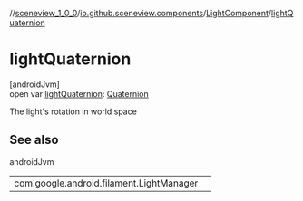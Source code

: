 //[sceneview_1_0_0](../../../index.md)/[io.github.sceneview.components](../index.md)/[LightComponent](index.md)/[lightQuaternion](light-quaternion.md)

# lightQuaternion

[androidJvm]\
open var [lightQuaternion](light-quaternion.md): [Quaternion](../../../../sceneview/sceneview/dev.romainguy.kotlin.math/-quaternion/index.md)

The light's rotation in world space

## See also

androidJvm

| | |
|---|---|
| com.google.android.filament.LightManager |  |
